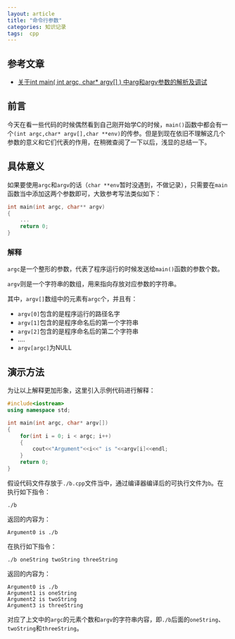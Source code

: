 ```yaml
---
layout: article
title: "命令行参数"
categories: 知识记录
tags:  cpp
---
```


## 参考文章

* [关于int main( int argc, char* argv[] ) 中arg和argv参数的解析及调试](https://blog.csdn.net/LYJ_viviani/article/details/51873961)

## 前言

今天在看一些代码的时候偶然看到自己刚开始学C的时候，`main()`函数中都会有一个`(int argc,char* argv[],char **env)`的传参。但是到现在依旧不理解这几个参数的意义和它们代表的作用，在稍微查阅了一下以后，浅显的总结一下。

## 具体意义

如果要使用`argc`和`argv`的话（`char **env`暂时没遇到，不做记录），只需要在`main`函数当中添加这两个参数即可，大致参考写法类似如下：

```c++
int main(int argc, char** argv)
{
    ...
    return 0;
}
```

### 解释

`argc`是一个整形的参数，代表了程序运行的时候发送给`main()`函数的参数个数。

`argv`则是一个字符串的数组，用来指向存放对应参数的字符串。

其中，`argv[]`数组中的元素有`argc`个，并且有：

* `argv[0]`包含的是程序运行的路径名字
* `argv[1]`包含的是程序命名后的第一个字符串
* `argv[2]`包含的是程序命名后的第二个字符串
* ....
* `argv[argc]`为NULL

## 演示方法

为让以上解释更加形象，这里引入示例代码进行解释：

```cpp
#include<iostream>
using namespace std;

int main(int argc, char* argv[])
{
    for(int i = 0; i < argc; i++)
    {
        cout<<"Argument"<<i<<" is "<<argv[i]<<endl;
    }
    return 0;
}
```

假设代码文件存放于`./b.cpp`文件当中，通过编译器编译后的可执行文件为`b`。在执行如下指令：

```shell
./b
```

返回的内容为：

```shell
Argument0 is ./b
```

在执行如下指令：

```shell
./b oneString twoString threeString
```

返回的内容为：

```shell
Argument0 is ./b
Argument1 is oneString
Argument2 is twoString
Argument3 is threeString
```

对应了上文中的`argc`的元素个数和`argv`的字符串内容，即`./b`后面的`oneString`、`twoString`和`threeString`。
